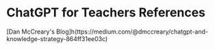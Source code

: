 # ChatGPT for Teachers References


[Dan McCreary's Blog]h(ttps://medium.com/@dmccreary/chatgpt-and-knowledge-strategy-864ff31ee03c)

[](https://flowgpt.com/prompts/e60db05a-56f3-4130-b17f-7df01a845fea)